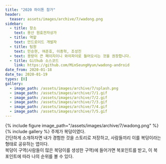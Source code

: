 ```yaml
---
title: "2020 하이톤 참가"
header:
  teaser: assets/images/archive/7/wadong.png
sidebar:
  - title: 장소
    text: 용산 원효전자상가
  - title: 역할
    text: 안드로이드 개발자
  - title: 팀원
    text: 민승현, 여준호, 이종혁, 조성진
  - text: 용량이 큰 페이지이니 와이파이로 들어오시는 것을 권장합니다.
  - title: Github 소스코드
    link: https://github.com/MinSeungHyun/wadong-android
date_from: 2020-01-18
date_to: 2020-01-19
types: [0]
gallery:
  - image_path: /assets/images/archive/7/splash.png
  - image_path: /assets/images/archive/7/1.gif
  - image_path: /assets/images/archive/7/2.gif
  - image_path: /assets/images/archive/7/3.gif
  - image_path: /assets/images/archive/7/4.gif
  - image_path: /assets/images/archive/7/5.gif
---
```

{% include figure image_path="/assets/images/archive/7/wadong.png" %}
{% include gallery %}
주제가 복덩이였다.  
간단하게 소개하자면 내가 경험한 것을 스토리로 저장하고, 사람들끼리 이를 복덩이라는 형태로 공유하는 앱이다.  
복덩이 구역(사람들이 많은 복덩이를 생성한 구역)에 들어가면 복포인트를 받고, 이 복포인트에 따라 나의 순위를 볼 수 있다.